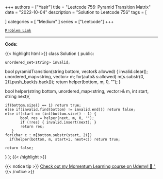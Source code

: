 
+++
authors = ["Yasir"]
title = "Leetcode 756: Pyramid Transition Matrix"
date = "2022-10-04"
description = "Solution to Leetcode 756"
tags = [
    
]
categories = [
    "Medium"
]
series = ["Leetcode"]
+++



[`Problem Link`](https://leetcode.com/problems/pyramid-transition-matrix/description/)

---

**Code:**

{{< highlight html >}}
class Solution {
public:
    
    unordered_set<string> invalid;

  bool pyramidTransition(string bottom, vector<string>& allowed) {
      invalid.clear();
    unordered_map<string, vector<char>> m;
    for(auto& s:allowed) m[s.substr(0, 2)].push_back(s.back());
    return helper(bottom, m, 0, "");
  }

  bool helper(string bottom, unordered_map<string, vector<char>>& m, int start, string next){

    if(bottom.size() == 1) return true;
    else if(invalid.find(bottom) != invalid.end()) return false;
    else if(start == (int)bottom.size() - 1) {
           bool res = helper(next, m, 0, "");
           if (!res) { invalid.insert(next); }
           return res;
       }
    for(char c : m[bottom.substr(start, 2)])
      if(helper(bottom, m, start+1, next+c)) return true;

    return false;
  }
};
{{< /highlight >}}


{{< notice tip >}}
[Check out my Momentum Learning course on Udemy! 🚀 "](https://www.udemy.com/course/blind-75-the-data-structures-and-algorithms-essentials/)
{{< /notice >}}

